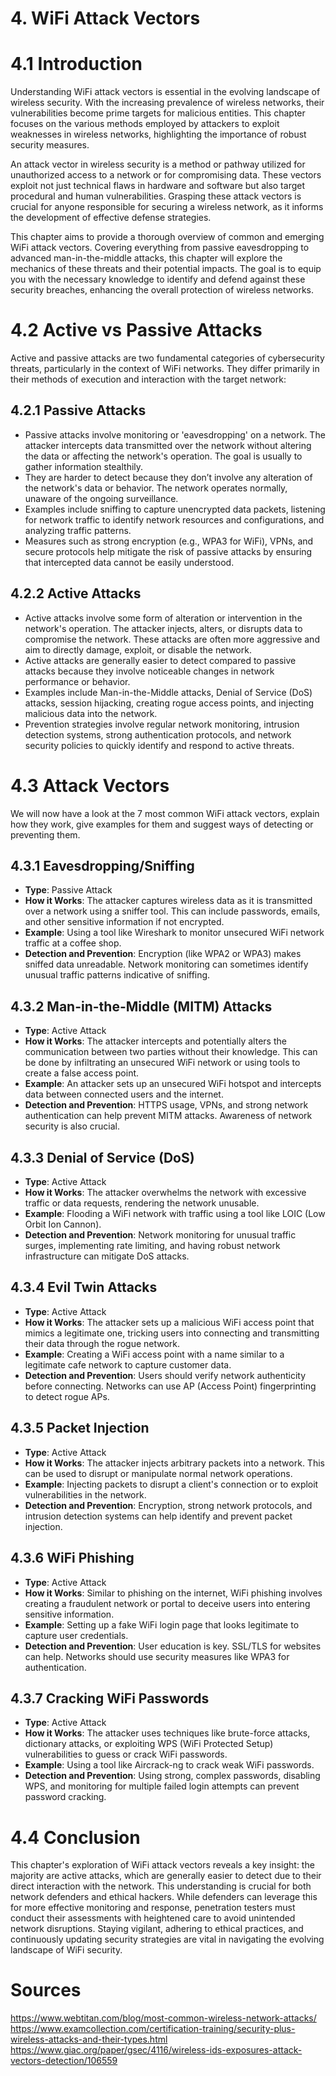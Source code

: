 # 4. WiFi Attack Vectors

# 4.1 Introduction

Understanding WiFi attack vectors is essential in the evolving landscape of wireless security. With the increasing prevalence of wireless networks, their vulnerabilities become prime targets for malicious entities. This chapter focuses on the various methods employed by attackers to exploit weaknesses in wireless networks, highlighting the importance of robust security measures.

An attack vector in wireless security is a method or pathway utilized for unauthorized access to a network or for compromising data. These vectors exploit not just technical flaws in hardware and software but also target procedural and human vulnerabilities. Grasping these attack vectors is crucial for anyone responsible for securing a wireless network, as it informs the development of effective defense strategies.

This chapter aims to provide a thorough overview of common and emerging WiFi attack vectors. Covering everything from passive eavesdropping to advanced man-in-the-middle attacks, this chapter will explore the mechanics of these threats and their potential impacts. The goal is to equip you with the necessary knowledge to identify and defend against these security breaches, enhancing the overall protection of wireless networks.

# 4.2 Active vs Passive Attacks

Active and passive attacks are two fundamental categories of cybersecurity threats, particularly in the context of WiFi networks. They differ primarily in their methods of execution and interaction with the target network:

## 4.2.1 Passive Attacks

- Passive attacks involve monitoring or 'eavesdropping' on a network. The attacker intercepts data transmitted over the network without altering the data or affecting the network's operation. The goal is usually to gather information stealthily.
- They are harder to detect because they don’t involve any alteration of the network's data or behavior. The network operates normally, unaware of the ongoing surveillance.
- Examples include sniffing to capture unencrypted data packets, listening for network traffic to identify network resources and configurations, and analyzing traffic patterns.
- Measures such as strong encryption (e.g., WPA3 for WiFi), VPNs, and secure protocols help mitigate the risk of passive attacks by ensuring that intercepted data cannot be easily understood.

## 4.2.2 Active Attacks

- Active attacks involve some form of alteration or intervention in the network's operation. The attacker injects, alters, or disrupts data to compromise the network. These attacks are often more aggressive and aim to directly damage, exploit, or disable the network.
- Active attacks are generally easier to detect compared to passive attacks because they involve noticeable changes in network performance or behavior.
- Examples include Man-in-the-Middle attacks, Denial of Service (DoS) attacks, session hijacking, creating rogue access points, and injecting malicious data into the network.
- Prevention strategies involve regular network monitoring, intrusion detection systems, strong authentication protocols, and network security policies to quickly identify and respond to active threats.

# 4.3 Attack Vectors

We will now have a look at the 7 most common WiFi attack vectors, explain how they work, give examples for them and suggest ways of detecting or preventing them.

## 4.3.1 **Eavesdropping/Sniffing**

- **Type**: Passive Attack
- **How it Works**: The attacker captures wireless data as it is transmitted over a network using a sniffer tool. This can include passwords, emails, and other sensitive information if not encrypted.
- **Example**: Using a tool like Wireshark to monitor unsecured WiFi network traffic at a coffee shop.
- **Detection and Prevention**: Encryption (like WPA2 or WPA3) makes sniffed data unreadable. Network monitoring can sometimes identify unusual traffic patterns indicative of sniffing.

## 4.3.2 **Man-in-the-Middle (MITM) Attacks**

- **Type**: Active Attack
- **How it Works**: The attacker intercepts and potentially alters the communication between two parties without their knowledge. This can be done by infiltrating an unsecured WiFi network or using tools to create a false access point.
- **Example**: An attacker sets up an unsecured WiFi hotspot and intercepts data between connected users and the internet.
- **Detection and Prevention**: HTTPS usage, VPNs, and strong network authentication can help prevent MITM attacks. Awareness of network security is also crucial.

## 4.3.3 **Denial of Service (DoS)**

- **Type**: Active Attack
- **How it Works**: The attacker overwhelms the network with excessive traffic or data requests, rendering the network unusable.
- **Example**: Flooding a WiFi network with traffic using a tool like LOIC (Low Orbit Ion Cannon).
- **Detection and Prevention**: Network monitoring for unusual traffic surges, implementing rate limiting, and having robust network infrastructure can mitigate DoS attacks.

## 4.3.4 **Evil Twin Attacks**

- **Type**: Active Attack
- **How it Works**: The attacker sets up a malicious WiFi access point that mimics a legitimate one, tricking users into connecting and transmitting their data through the rogue network.
- **Example**: Creating a WiFi access point with a name similar to a legitimate cafe network to capture customer data.
- **Detection and Prevention**: Users should verify network authenticity before connecting. Networks can use AP (Access Point) fingerprinting to detect rogue APs.

## 4.3.5 **Packet Injection**

- **Type**: Active Attack
- **How it Works**: The attacker injects arbitrary packets into a network. This can be used to disrupt or manipulate normal network operations.
- **Example**: Injecting packets to disrupt a client's connection or to exploit vulnerabilities in the network.
- **Detection and Prevention**: Encryption, strong network protocols, and intrusion detection systems can help identify and prevent packet injection.

## 4.3.6 **WiFi Phishing**

- **Type**: Active Attack
- **How it Works**: Similar to phishing on the internet, WiFi phishing involves creating a fraudulent network or portal to deceive users into entering sensitive information.
- **Example**: Setting up a fake WiFi login page that looks legitimate to capture user credentials.
- **Detection and Prevention**: User education is key. SSL/TLS for websites can help. Networks should use security measures like WPA3 for authentication.

## 4.3.7 **Cracking WiFi Passwords**

- **Type**: Active Attack
- **How it Works**: The attacker uses techniques like brute-force attacks, dictionary attacks, or exploiting WPS (WiFi Protected Setup) vulnerabilities to guess or crack WiFi passwords.
- **Example**: Using a tool like Aircrack-ng to crack weak WiFi passwords.
- **Detection and Prevention**: Using strong, complex passwords, disabling WPS, and monitoring for multiple failed login attempts can prevent password cracking.

# 4.4 Conclusion

This chapter's exploration of WiFi attack vectors reveals a key insight: the majority are active attacks, which are generally easier to detect due to their direct interaction with the network. This understanding is crucial for both network defenders and ethical hackers. While defenders can leverage this for more effective monitoring and response, penetration testers must conduct their assessments with heightened care to avoid unintended network disruptions. Staying vigilant, adhering to ethical practices, and continuously updating security strategies are vital in navigating the evolving landscape of WiFi security.

# Sources

https://www.webtitan.com/blog/most-common-wireless-network-attacks/
https://www.examcollection.com/certification-training/security-plus-wireless-attacks-and-their-types.html
https://www.giac.org/paper/gsec/4116/wireless-ids-exposures-attack-vectors-detection/106559
